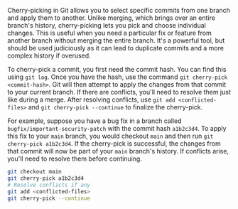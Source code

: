 Cherry-picking in Git allows you to select specific commits from one branch and apply them to another. Unlike merging, which brings over an entire branch's history, cherry-picking lets you pick and choose individual changes. This is useful when you need a particular fix or feature from another branch without merging the entire branch. It's a powerful tool, but should be used judiciously as it can lead to duplicate commits and a more complex history if overused.

To cherry-pick a commit, you first need the commit hash. You can find this using `git log`. Once you have the hash, use the command `git cherry-pick <commit-hash>`. Git will then attempt to apply the changes from that commit to your current branch. If there are conflicts, you'll need to resolve them just like during a merge. After resolving conflicts, use `git add <conflicted-files>` and `git cherry-pick --continue` to finalize the cherry-pick.

For example, suppose you have a bug fix in a branch called `bugfix/important-security-patch` with the commit hash `a1b2c3d4`. To apply this fix to your `main` branch, you would checkout `main` and then run `git cherry-pick a1b2c3d4`. If the cherry-pick is successful, the changes from that commit will now be part of your `main` branch's history. If conflicts arise, you'll need to resolve them before continuing.

```bash
git checkout main
git cherry-pick a1b2c3d4
# Resolve conflicts if any
git add <conflicted-files>
git cherry-pick --continue
```